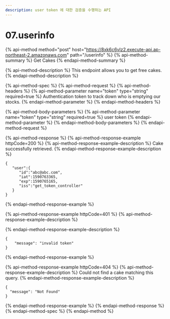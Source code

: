 ```yaml
---
description: user token 에 대한 검증을 수행하는 API
---
```


# 07.userinfo

{% api-method method="post" host="https://8xk6c6vlz2.execute-api.ap-northeast-2.amazonaws.com" path="/userinfo" %}
{% api-method-summary %}
Get Cakes
{% endapi-method-summary %}

{% api-method-description %}
This endpoint allows you to get free cakes.
{% endapi-method-description %}

{% api-method-spec %}
{% api-method-request %}
{% api-method-headers %}
{% api-method-parameter name="token" type="string" required=true %}
Authentication token to track down who is emptying our stocks.
{% endapi-method-parameter %}
{% endapi-method-headers %}

{% api-method-body-parameters %}
{% api-method-parameter name="token" type="string" required=true %}
user token
{% endapi-method-parameter %}
{% endapi-method-body-parameters %}
{% endapi-method-request %}

{% api-method-response %}
{% api-method-response-example httpCode=200 %}
{% api-method-response-example-description %}
Cake successfully retrieved.
{% endapi-method-response-example-description %}

```
{
   "user":{
      "id":"abc@abc.com",
      "iat":1590763365,
      "exp":1590765165,
      "iss":"get_token_controller"
   }
}
```
{% endapi-method-response-example %}

{% api-method-response-example httpCode=401 %}
{% api-method-response-example-description %}

{% endapi-method-response-example-description %}

```
{
    "message": "invalid token"
}
```
{% endapi-method-response-example %}

{% api-method-response-example httpCode=404 %}
{% api-method-response-example-description %}
Could not find a cake matching this query.
{% endapi-method-response-example-description %}

```
{
  "message": "Not Found"
}
```
{% endapi-method-response-example %}
{% endapi-method-response %}
{% endapi-method-spec %}
{% endapi-method %}



